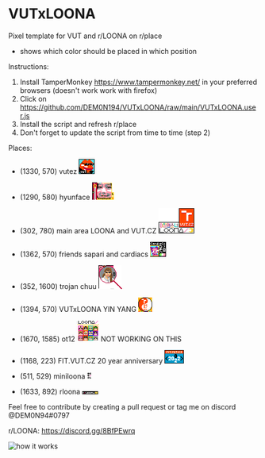 # VUTxLOONA
Pixel template for VUT and r/LOONA on r/place
- shows which color should be placed in which position

Instructions:
1. Install TamperMonkey https://www.tampermonkey.net/ in your preferred browsers (doesn't work work with firefox)
2. Click on https://github.com/DEM0N194/VUTxLOONA/raw/main/VUTxLOONA.user.js
3. Install the script and refresh r/place
4. Don't forget to update the script from time to time (step 2)

Places:

- (1330, 570)  vutez ![vutez](https://raw.githubusercontent.com/DEM0N194/VUTxLOONA/main/vutez.png)

- (1290, 580) hyunface ![hyunjin](https://raw.githubusercontent.com/DEM0N194/VUTxLOONA/main/hyunjin.png) 

- (302, 780) main area LOONA and VUT.CZ ![LOONAxVUT](https://raw.githubusercontent.com/DEM0N194/VUTxLOONA/main/LOONAxVUT.CZ.png)

- (1362, 570) friends sapari and cardiacs ![sapari_cardiacs](https://raw.githubusercontent.com/DEM0N194/VUTxLOONA/main/sapari_cardiacs.png)

- (352, 1600) trojan chuu ![trojanchuu](https://raw.githubusercontent.com/DEM0N194/VUTxLOONA/main/TrojanChuu.png)

- (1394, 570) VUTxLOONA YIN YANG ![yinyang](https://raw.githubusercontent.com/DEM0N194/VUTxLOONA/main/yinyang_noborder2.png)

- (1670, 1585) ot12 ![ot12](https://raw.githubusercontent.com/DEM0N194/VUTxLOONA/main/ot12.png) NOT WORKING ON THIS

- (1168, 223) FIT.VUT.CZ 20 year anniversary ![fitvut](https://raw.githubusercontent.com/DEM0N194/VUTxLOONA/main/fitvut.png)

- (511, 529) miniloona ![miniloona](https://raw.githubusercontent.com/DEM0N194/VUTxLOONA/main/miniloona-511-529.png)

- (1633, 892) rloona ![rloona](https://raw.githubusercontent.com/DEM0N194/VUTxLOONA/main/rloona-at-1633-892.png)



Feel free to contribute by creating a pull request or tag me on discord @DEM0N94#0797

r/LOONA: https://discord.gg/8BfPEwrq

![how it works](https://cdn.discordapp.com/attachments/959273604850278450/960462955072335892/unknown.png)
